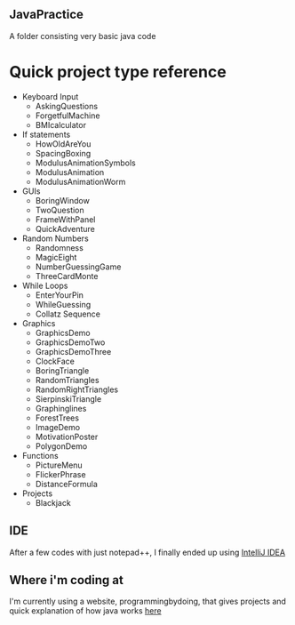 ## JavaPractice

A folder consisting very basic java code

#  Quick project type reference
* Keyboard Input
  * AskingQuestions
  * ForgetfulMachine
  * BMIcalculator
* If statements
  * HowOldAreYou
  * SpacingBoxing
  * ModulusAnimationSymbols
  * ModulusAnimation
  * ModulusAnimationWorm
* GUIs
  * BoringWindow
  * TwoQuestion
  * FrameWithPanel
  * QuickAdventure
* Random Numbers
  * Randomness
  * MagicEight
  * NumberGuessingGame
  * ThreeCardMonte
* While Loops
  * EnterYourPin
  * WhileGuessing
  * Collatz Sequence
* Graphics
  * GraphicsDemo
  * GraphicsDemoTwo
  * GraphicsDemoThree
  * ClockFace
  * BoringTriangle
  * RandomTriangles
  * RandomRightTriangles
  * SierpinskiTriangle
  * Graphinglines
  * ForestTrees
  * ImageDemo
  * MotivationPoster
  * PolygonDemo
* Functions
  * PictureMenu
  * FlickerPhrase
  * DistanceFormula
* Projects
  * Blackjack

## IDE
After a few codes with just notepad++, I finally ended up using [IntelliJ IDEA](https://www.jetbrains.com/idea/download/#section=windows)

## Where i'm coding at
I'm currently using a website, programmingbydoing, that gives projects and quick explanation of how java works [here](https://programmingbydoing.com/)

